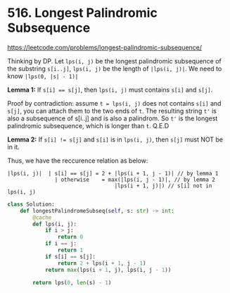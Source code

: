 # 516. Longest Palindromic Subsequence

https://leetcode.com/problems/longest-palindromic-subsequence/

Thinking by DP. Let `lps(i, j)` be the longest palindromic subsequence of the substring `s[i..j]`, `lps(i, j)` be the length of `|lps(i, j)|`. We need to know `|lps(0, |s| - 1)|`

**Lemma 1:** If `s[i] == s[j]`, then `lps(i, j)` must contains `s[i]` and `s[j]`.

Proof by contradiction: assume `t = lps(i, j)` does not contains `s[i]` and `s[j]`, you can attach them to the two ends of `t`.
The resulting string `t'` is also a subsequence of s[i..j] and is also a palindrom. So `t'` is the longest palindromic subsequence, which is longer than `t`. Q.E.D

**Lemma 2:** If `s[i] != s[j]` and `s[i]` is in `lps(i, j)`, then `s[j]` must NOT be in it.

Thus, we have the reccurence relation as below:

```
|lps(i, j)|  | s[i] == s[j] = 2 + |lps(i + 1, j - 1)| // by lemma 1
			   | otherwise    = max(|lps(i, j - 1)|, // by lemma 2
                                  |lps(i + 1, j)|) // s[i] not in lps(i, j)
```

```py
class Solution:
    def longestPalindromeSubseq(self, s: str) -> int:
        @cache
        def lps(i, j):
            if i > j:
                return 0
            if i == j:
                return 1
            if s[i] == s[j]:
                return 2 + lps(i + 1, j - 1)
            return max(lps(i + 1, j), lps(i, j - 1))

        return lps(0, len(s) - 1)
```
